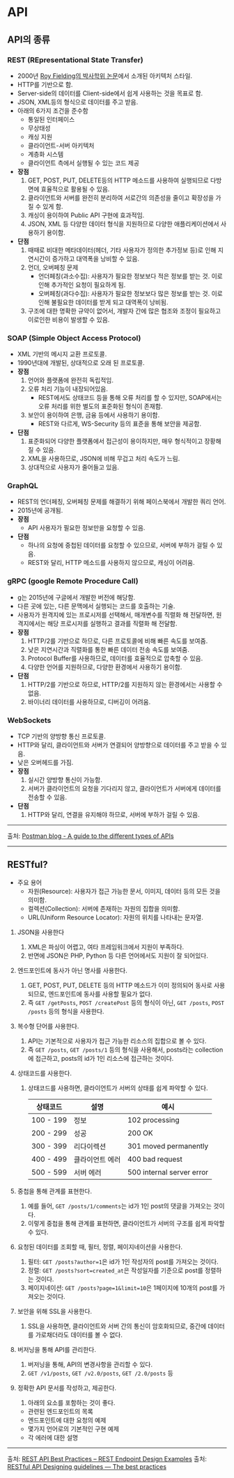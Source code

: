 # API

## API의 종류

### REST (REpresentational State Transfer)

- 2000년 [Roy Fielding의 박사학위 논문](https://ics.uci.edu/~fielding/pubs/dissertation/fielding_dissertation.pdf)에서 소개된 아키텍처 스타일.
- HTTP를 기반으로 함.
- Server-side의 데이터를 Client-side에서 쉽게 사용하는 것을 목표로 함.
- JSON, XML등의 형식으로 데이터를 주고 받음.
- 아래의 6가지 조건을 준수함
  - 통일된 인터페이스
  - 무상태성
  - 캐싱 지원
  - 클라이언트-서버 아키텍처
  - 계층화 시스템
  - 클라이언트 측에서 실행될 수 있는 코드 제공
- **장점**
  1. GET, POST, PUT, DELETE등의 HTTP 메소드를 사용하여 실행되므로 다방면에 효율적으로 활용될 수 있음.
  2. 클라이언트와 서버를 완전히 분리하여 서로간의 의존성을 줄이고 확장성을 가질 수 있게 함.
  3. 캐싱이 용이하여 Public API 구현에 효과적임.
  4. JSON, XML 등 다양한 데이터 형식을 지원하므로 다양한 애플리케이션에서 사용하기 용이함.
- **단점**
  1. 때때로 비대한 메타데이터(헤더, 기타 사용자가 정의한 추가정보 등)로 인해 지연시간이 증가하고 대역폭을 낭비할 수 있음.
  2. 언더, 오버페칭 문제
     - 언더페칭(과소수집): 사용자가 필요한 정보보다 적은 정보를 받는 것. 이로인해 추가적인 요청이 필요하게 됨.
     - 오버페칭(과다수집): 사용자가 필요한 정보보다 많은 정보를 받는 것. 이로인해 불필요한 데이터를 받게 되고 대역폭이 낭비됨.
  3. 구조에 대한 명확한 규약이 없어서, 개발자 간에 많은 협조와 조정이 필요하고 이로인한 비용이 발생할 수 있음.

### SOAP (Simple Object Access Protocol)

- XML 기반의 메시지 교환 프로토콜.
- 1990년대에 개발된, 상대적으로 오래 된 프로토콜.
- **장점**
  1. 언어와 플랫폼에 완전히 독립적임.
  2. 오류 처리 기능이 내장되어있음.
     - REST에서도 상태코드 등을 통해 오류 처리를 할 수 있지만, SOAP에서는 오류 처리를 위한 별도의 표준화된 형식이 존재함.
  3. 보안이 용이하여 은행, 금융 등에서 사용하기 용이함.
     - REST와 다르게, WS-Security 등의 표준을 통해 보안을 제공함.
- **단점**
  1. 표준화되어 다양한 플랫폼에서 접근성이 용이하지만, 매우 형식적이고 장황해 질 수 있음.
  2. XML을 사용하므로, JSON에 비해 무겁고 처리 속도가 느림.
  3. 상대적으로 사용자가 줄어들고 있음.

### GraphQL

- REST의 언더페칭, 오버페칭 문제를 해결하기 위해 페이스북에서 개발한 쿼리 언어.
- 2015년에 공개됨.
- **장점**
  - API 사용자가 필요한 정보만을 요청할 수 있음.
- **단점**
  - 하나의 요청에 중첩된 데이터를 요청할 수 있으므로, 서버에 부하가 걸릴 수 있음.
  - REST와 달리, HTTP 메소드를 사용하지 않으므로, 캐싱이 어려움.

### gRPC (google Remote Procedure Call)

- g는 2015년에 구글에서 개발한 버전에 해당함.
- 다른 곳에 있는, 다른 문맥에서 실행되는 코드를 호출하는 기술.
- 사용자가 원격지에 있는 프로시저를 선택해서, 매개변수를 직렬화 해 전달하면, 원격지에서는 해당 프로시저를 실행하고 결과를 직렬화 해 전달함.
- **장점**
  1. HTTP/2를 기반으로 하므로, 다른 프로토콜에 비해 빠른 속도를 보여줌.
  2. 낮은 지연시간과 직렬화를 통한 빠른 데이터 전송 속도를 보여줌.
  3. Protocol Buffer를 사용하므로, 데이터를 효율적으로 압축할 수 있음.
  4. 다양한 언어를 지원하므로, 다양한 환경에서 사용하기 용이함.
- **단점**
  1. HTTP/2를 기반으로 하므로, HTTP/2를 지원하지 않는 환경에서는 사용할 수 없음.
  2. 바이너리 데이터를 사용하므로, 디버깅이 어려움.

### WebSockets

- TCP 기반의 양방향 통신 프로토콜.
- HTTP와 달리, 클라이언트와 서버가 연결되어 양방향으로 데이터를 주고 받을 수 있음.
- 낮은 오버헤드를 가짐.
- **장점**
  1. 실시간 양방향 통신이 가능함.
  2. 서버가 클라이언트의 요청을 기다리지 않고, 클라이언트가 서버에게 데이터를 전송할 수 있음.
- **단점**
  1. HTTP와 달리, 연결을 유지해야 하므로, 서버에 부하가 걸릴 수 있음.

---

출처: [Postman blog - A guide to the different types of APIs](https://blog.postman.com/different-types-of-apis/)

---

## RESTful?

- 주요 용어
  - 자원(Resource): 사용자가 접근 가능한 문서, 이미지, 데이터 등의 모든 것을 의미함.
  - 컬렉션(Collection): 서버에 존재하는 자원의 집합을 의미함.
  - URL(Uniform Resource Locator): 자원의 위치를 나타내는 문자열.

1. JSON을 사용한다
   1. XML은 파싱이 어렵고, 여타 프레임워크에서 지원이 부족하다.
   2. 반면에 JSON은 PHP, Python 등 다른 언어에서도 지원이 잘 되어있다.
2. 엔드포인트에 동사가 아닌 명사를 사용한다.
   1. GET, POST, PUT, DELETE 등의 HTTP 메소드가 이미 정의되어 동사로 사용되므로, 엔드포인트에 동사를 사용할 필요가 없다.
   2. 즉 `GET /getPosts`, `POST /createPost` 등의 형식이 아닌, `GET /posts`, `POST /posts` 등의 형식을 사용한다.
3. 복수형 단어를 사용한다.
   1. API는 기본적으로 사용자가 접근 가능한 리소스의 집합으로 볼 수 있다.
   2. 즉 `GET /posts`, `GET /posts/1` 등의 형식을 사용해서, posts라는 collection에 접근하고, posts의 id가 1인 리소스에 접근하는 것이다.
4. 상태코드를 사용한다.
   1. 상태코드를 사용하면, 클라이언트가 서버의 상태를 쉽게 파악할 수 있다.

      | 상태코드 | 설명 | 예시 |
      | --- | --- | --- |
      | 100 - 199 | 정보 | 102 processing |
      | 200 - 299 | 성공 | 200 OK |
      | 300 - 399 | 리다이렉션 | 301 moved permanently |
      | 400 - 499 | 클라이언트 에러 | 400 bad request |
      | 500 - 599 | 서버 에러 | 500 internal server error |

5. 중첩을 통해 관계를 표현한다.
   1. 예를 들어, `GET /posts/1/comments`는 id가 1인 post의 댓글을 가져오는 것이다.
   2. 이렇게 중첩을 통해 관계를 표현하면, 클라이언트가 서버의 구조를 쉽게 파악할 수 있다.
6. 요청된 데이터를 조회할 때, 필터, 정렬, 페이지네이션을 사용한다.
   1. 필터: `GET /posts?author=1`은 id가 1인 작성자의 post를 가져오는 것이다.
   2. 정렬: `GET /posts?sort=created_at`은 작성일자를 기준으로 post를 정렬하는 것이다.
   3. 페이지네이션: `GET /posts?page=1&limit=10`은 1페이지에 10개의 post를 가져오는 것이다.
7. 보안을 위해 SSL을 사용한다.
   1. SSL을 사용하면, 클라이언트와 서버 간의 통신이 암호화되므로, 중간에 데이터를 가로채더라도 데이터를 볼 수 없다.
8. 버저닝을 통해 API를 관리한다.
   1. 버저닝을 통해, API의 변경사항을 관리할 수 있다.
   2. `GET /v1/posts`, `GET /v2.0/posts`, `GET /2.0/posts` 등
9. 정확한 API 문서를 작성하고, 제공한다.
   1. 아래의 요소를 포함하는 것이 좋다.
    - 관련된 엔드포인트의 목록
    - 엔드포인트에 대한 요청의 예제
    - 몇가지 언어로의 기본적인 구현 예제
    - 각 에러에 대한 설명

---

출처: [REST API Best Practices – REST Endpoint Design Examples](https://www.freecodecamp.org/news/rest-api-best-practices-rest-endpoint-design-examples/)
출처: [RESTful API Designing guidelines — The best practices](https://hackernoon.com/restful-api-designing-guidelines-the-best-practices-60e1d954e7c9)